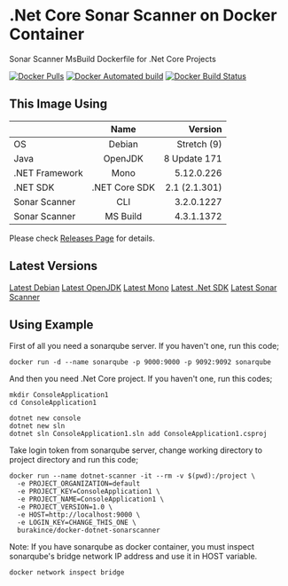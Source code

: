 # .Net Core Sonar Scanner on Docker Container

Sonar Scanner MsBuild Dockerfile for .Net Core Projects

[![Docker Pulls](https://img.shields.io/docker/pulls/gustavobatista/docker-dotnet-sonarscanner.svg)](https://hub.docker.com/r/gustavobatista/docker-dotnet-sonarscanner/) [![Docker Automated build](https://img.shields.io/docker/automated/gustavobatista/docker-dotnet-sonarscanner.svg)](https://hub.docker.com/r/gustavobatista/docker-dotnet-sonarscanner/) [![Docker Build Status](https://img.shields.io/docker/build/gustavobatista/docker-dotnet-sonarscanner.svg)](https://hub.docker.com/r/gustavobatista/docker-dotnet-sonarscanner/)

## This Image Using

|                | Name          | Version       |
| -------------- |:-------------:| -------------:|
| OS             | Debian        |   Stretch (9) |
| Java           | OpenJDK       |  8 Update 171 |
| .NET Framework | Mono          |    5.12.0.226 |
| .NET SDK       | .NET Core SDK | 2.1 (2.1.301) |
| Sonar Scanner  | CLI           |    3.2.0.1227 |
| Sonar Scanner  | MS Build      |    4.3.1.1372 |

Please check [Releases Page](https://github.com/burakince/docker-dotnet-sonarscanner/releases) for details.

## Latest Versions

[Latest Debian](https://www.debian.org/releases/stable/)
[Latest OpenJDK](https://hub.docker.com/r/library/openjdk/tags/)
[Latest Mono](https://www.mono-project.com/download/stable/#download-lin-debian)
[Latest .Net SDK](https://www.microsoft.com/net/download/all)
[Latest Sonar Scanner](https://docs.sonarqube.org/display/SCAN/Analyzing+with+SonarQube+Scanner+for+MSBuild)

## Using Example

First of all you need a sonarqube server. If you haven't one, run this code;

```
docker run -d --name sonarqube -p 9000:9000 -p 9092:9092 sonarqube
```

And then you need .Net Core project. If you haven't one, run this codes;

```
mkdir ConsoleApplication1
cd ConsoleApplication1

dotnet new console
dotnet new sln
dotnet sln ConsoleApplication1.sln add ConsoleApplication1.csproj
```

Take login token from sonarqube server, change working directory to project directory and run this code;

```
docker run --name dotnet-scanner -it --rm -v $(pwd):/project \
  -e PROJECT_ORGANIZATION=default
  -e PROJECT_KEY=ConsoleApplication1 \
  -e PROJECT_NAME=ConsoleApplication1 \
  -e PROJECT_VERSION=1.0 \
  -e HOST=http://localhost:9000 \
  -e LOGIN_KEY=CHANGE_THIS_ONE \
  burakince/docker-dotnet-sonarscanner
```

Note: If you have sonarqube as docker container, you must inspect sonarqube's bridge network IP address and use it in HOST variable.

```
docker network inspect bridge
```
